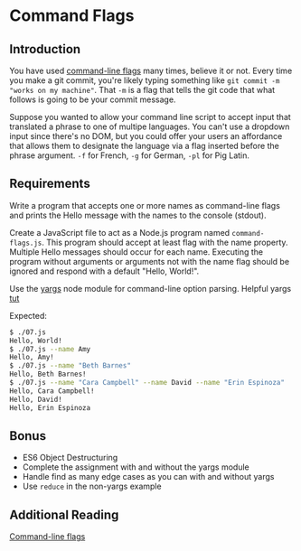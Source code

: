 # Command Flags

## Introduction
You have used [command-line flags][flags] many times, believe it or not. Every time you make a git commit, you're likely typing something like `git commit -m "works on my machine"`. That `-m` is a flag that tells the git code that what follows is going to be your commit message.

Suppose you wanted to allow your command line script to accept input that translated a phrase to one of multipe languages. You can't use a dropdown input since there's no DOM, but you could offer your users an affordance that allows them to designate the language via a flag inserted before the phrase argument. `-f` for French, `-g` for German, `-pl` for Pig Latin.

## Requirements

Write a program that accepts one or more names as command-line flags  
and prints the Hello message with the names to the console (stdout).  

Create a JavaScript file to act as a Node.js program named `command-flags.js`. This program
should accept at least flag with the name property. Multiple Hello messages
should occur for each name. Executing the program without arguments or arguments
not with the name flag should be ignored and respond with a default "Hello,
World!".

Use the [yargs][yargs] node module for command-line option parsing.
Helpful yargs [tut][tut]

Expected:

```bash
$ ./07.js
Hello, World!
$ ./07.js --name Amy
Hello, Amy!
$ ./07.js --name "Beth Barnes"
Hello, Beth Barnes!
$ ./07.js --name "Cara Campbell" --name David --name "Erin Espinoza"
Hello, Cara Campbell!
Hello, David!
Hello, Erin Espinoza
```

## Bonus

-   ES6 Object Destructuring
-   Complete the assignment with and without the yargs module
-   Handle find as many edge cases as you can with and without yargs
-   Use `reduce` in the non-yargs example

## Additional Reading

[Command-line flags][flags]

[flags]: https://en.wikipedia.org/wiki/Command-line_interface#Command-line_option
[yargs]: http://yargs.js.org/
[tut]: https://michelenasti.com/2017/02/02/node-useful-libraries-manage-command-line-arguments-with-yargs.html
